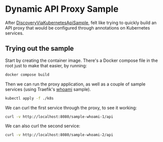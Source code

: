 # Dynamic API Proxy Sample

After [DiscoveryViaKubernetesApiSample](https://github.com/joaofbantunes/DiscoveryViaKubernetesApiSample), felt like trying to quickly build an API proxy that would be configured through annotations on Kubernetes services.

## Trying out the sample

Start by creating the container image. There's a Docker compose file in the root just to make that easier, by running:

```bash
docker compose build
```

Then we can run the proxy application, as well as a couple of sample services (using Traefik's [whoami](https://github.com/traefik/whoami) sample).

```bash
kubectl apply -f ./k8s
```

We can curl the first service through the proxy, to see it working:

```bash
curl -v http://localhost:8080/sample-whoami-1/api
```

We can also curl the second service:

```bash
curl -v http://localhost:8080/sample-whoami-2/api
```